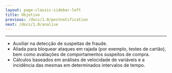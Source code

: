 ```yaml
---
layout: page-classic-sidebar-left
title: Objetivo
previous: /docs/1.0/postnotification
next: /docs/1.0/analise
---
```

---

* Auxiliar na detecção de suspeitas de fraude.  
* Aliada para bloquear ataques em rajada (por exemplo, testes de cartão), bem como avaliações de comportamentos suspeitos de compra.  
* Cálculos baseados em análises de velocidade de variáveis e a incidência das mesmas em determinados intervalos de tempo.  